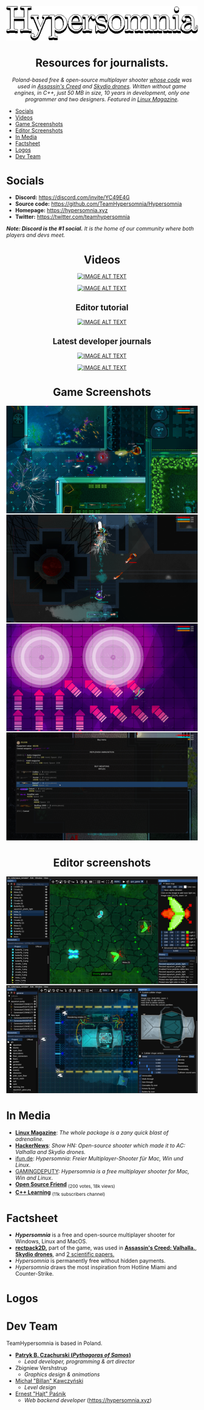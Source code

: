 <div align="center">
<img src="assets/logos/menu_game_logo.png">

# Resources for journalists.

*Poland-based free & open-source multiplayer shooter [whose code](https://github.com/TeamHypersomnia/rectpack2D) was used in [Assassin's Creed](https://www.youtube.com/watch?v=2KnjDL4DnwM&t=2382s) and [Skydio drones](https://pages.skydio.com/rs/784-TUF-591/images/Open%20Source%20Software%20Notice%20v0.2.html). Written without game engines, in C++, just 50 MB in size, 10 years in development, only one programmer and two designers. Featured in [Linux Magazine](https://pubhtml5.com/mxdt/dbwn/Linux_USA_10.2023_downmagaz.net/89).* 

</div>

- [Socials](#socilal)
- [Videos](#features)
- [Game Screenshots](#game-screenshots)
- [Editor Screenshots](#editor-screenshots)
- [In Media](#in-media)
- [Factsheet](#factsheet)
- [Logos](#features)
- [Dev Team](#dev-team)

# Socials

</div>

- **Discord:** https://discord.com/invite/YC49E4G
- **Source code:** https://github.com/TeamHypersomnia/Hypersomnia
- **Homepage:** https://hypersomnia.xyz
- **Twitter:** https://twitter.com/teamhypersomnia

***Note: Discord is the #1 social.*** *It is the home of our community where both players and devs meet.*

<div align="center">

# Videos

[![IMAGE ALT TEXT](https://img.youtube.com/vi/L4zSA34fD_E/0.jpg)](https://www.youtube.com/watch?v=L4zSA34fD_E "Video Title")

[![IMAGE ALT TEXT](https://img.youtube.com/vi/CHLPzZqANlM/0.jpg)](https://www.youtube.com/watch?v=CHLPzZqANlM "Video Title")

## Editor tutorial

[![IMAGE ALT TEXT](https://img.youtube.com/vi/q1rfIy06_xo/0.jpg)](https://www.youtube.com/watch?v=q1rfIy06_xo "Video Title")

## Latest developer journals

[![IMAGE ALT TEXT](https://img.youtube.com/vi/Nlh_dyd_V7w/0.jpg)](https://www.youtube.com/watch?v=Nlh_dyd_V7w "Video Title")

[![IMAGE ALT TEXT](https://img.youtube.com/vi/URWjNtUArDo/0.jpg)](https://www.youtube.com/watch?v=URWjNtUArDo "Video Title")

# Game Screenshots

<img src="assets/screenshots/ss_cyberaqua.png">
<img src="assets/screenshots/screen_g6.png">
<img src="assets/screenshots/screen_g3.png">
<img src="assets/screenshots/screen_g5.png">

<!--
<img src="assets/screenshots/screen_g1.png">
-->

# Editor screenshots

<img src="assets/screenshots/screen_2.png">

<img src="assets/screenshots/screen_3.png">

</div>

# In Media

<!--
<a href="https://pubhtml5.com/mxdt/dbwn/Linux_USA_10.2023_downmagaz.net/89"> <img src="https://upload.wikimedia.org/wikipedia/en/0/05/Linux_Magazine_international_logo.png" alt="Issue 275, page 89" width=200 hspace=1> </a>
<a href="https://news.ycombinator.com/item?id=36469297"> <img src="https://upload.wikimedia.org/wikipedia/en/b/bf/Hackernews_logo.png" width=200 hspace=1> </a>
-->

- **[Linux Magazine](https://pubhtml5.com/mxdt/dbwn/Linux_USA_10.2023_downmagaz.net/89)**: *The whole package is a zany quick blast of adrenaline.*
- **[HackerNews](https://news.ycombinator.com/item?id=36469297)**: *Show HN: Open-source shooter which made it to AC: Valhalla and Skydio drones.*
- [ifun.de](https://www.ifun.de/hypersomnia-freier-multiplayer-shooter-fuer-mac-win-und-linux-212657/): *Hypersomnia: Freier Multiplayer-Shooter für Mac, Win und Linux*.
- [GAMINGDEPUTY](https://www.gamingdeputy.com/hypersomnia-is-a-free-multiplayer-shooter-for-mac-win-and-linux/): *Hypersomnia is a free multiplayer shooter for Mac, Win and Linux*.
- **[Open Source Friend](https://t.me/open_source_friend/2483)** <sub>(200 votes, 18k views)</sub>
- **[C++ Learning](https://t.me/Learning_pluses/1815)** <sub>(11k subscribers channel)</sub>

# Factsheet

- ***Hypersomnia*** is a free and open-source multiplayer shooter for Windows, Linux and MacOS.
- **[rectpack2D,](https://github.com/TeamHypersomnia/rectpack2D)** part of the game, was used in **[Assassin's Creed: Valhalla.](https://www.youtube.com/watch?v=2KnjDL4DnwM&t=2382s)**, **[Skydio drones](https://pages.skydio.com/rs/784-TUF-591/images/Open%20Source%20Software%20Notice%20v0.2.html)**, and [2 scientific papers.](https://scholar.google.com/scholar?hl=en&as_sdt=0%2C5&q=teamhypersomnia&btnG=)
- *Hypersomnia* is permanently free without hidden payments.
- *Hypersomnia* draws the most inspiration from Hotline Miami and Counter-Strike.

# Logos

# Dev Team

TeamHypersomnia is based in Poland.

- **[Patryk B. Czachurski (*Pythagoras of Samos*)](https://github.com/geneotech/)**
    - *Lead developer, programming & art director*
- Zbigniew Vershstrup
    - *Graphics design & animations*
- [Michał "Billan" Kawczyński](https://www.facebook.com/profile.php?id=100001200683900)
    - *Level design*
- [Ernest "Hajt" Paśnik](https://github.com/ernestpasnik)
    - *Web backend developer* (https://hypersomnia.xyz)

